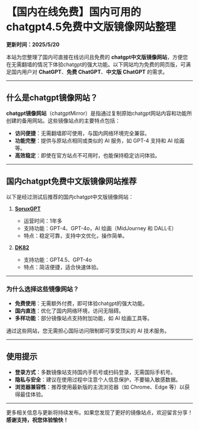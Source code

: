 # 【国内在线免费】国内可用的chatgpt4.5免费中文版镜像网站整理  
**更新时间：2025/5/20**

本站为您整理了国内可直接在线访问且免费的 **chatgpt中文版镜像网站**，方便您在无需翻墙的情况下体验chatgpt的强大功能。以下网站均为免费的网页版，可满足国内用户对 **ChatGPT**、**免费 ChatGPT**、**中文版 ChatGPT** 的需求。

---

## 什么是chatgpt镜像网站？

**chatgpt镜像网站**（chatgptMirror）是指通过复制原始chatgpt网站内容和功能所创建的备用网站。这些镜像站点的主要特点包括：  

- **访问便捷**：无需翻墙即可使用，与国内网络环境完全兼容。  
- **功能完整**：提供与原站点相同或类似的 AI 服务，如 GPT-4 支持和 AI 绘画等。  
- **高效稳定**：即使在官方站点不可用时，也能保持稳定访问体验。  

---

## 国内chatgpt免费中文版镜像网站推荐

以下是经过测试后推荐的国内chatgpt中文版镜像网站：

1. **[SoruxGPT](https://soruxgpt.top/282.html)**  
   - 运营时间：1年多  
   - 支持功能：GPT-4、GPT-4o，AI 绘画（MidJourney 和 DALL·E）  
   - 特点：稳定可靠，支持中文优化，操作简单。

2. **[DK82](https://www.dk82.com/17.html)**  
   - 支持功能：GPT4.5、GPT-4o  
   - 特点：简洁便捷，适合快速体验。

---

### 为什么选择这些镜像网站？

- **免费使用**：无需额外付费，即可体验chatgpt的强大功能。  
- **国内直连**：优化了国内网络环境，访问无阻碍。  
- **多样功能**：部分镜像站点支持附加功能，如 AI 绘画工具等。  

通过这些网站，您无需担心国际访问限制即可享受顶尖的 AI 技术服务。

---

## 使用提示

- **登录方式**：多数镜像站支持国内手机号或扫码登录，无需国际手机号。  
- **隐私与安全**：建议在使用过程中注意个人信息保护，不要输入敏感数据。  
- **浏览器兼容性**：推荐使用最新版的主流浏览器（如 Chrome、Edge 等）以获得最佳体验。

---

更多相关信息与更新将持续发布。如果您发现了更好的镜像站点，欢迎留言分享！  
**感谢支持，祝您体验愉快！**
